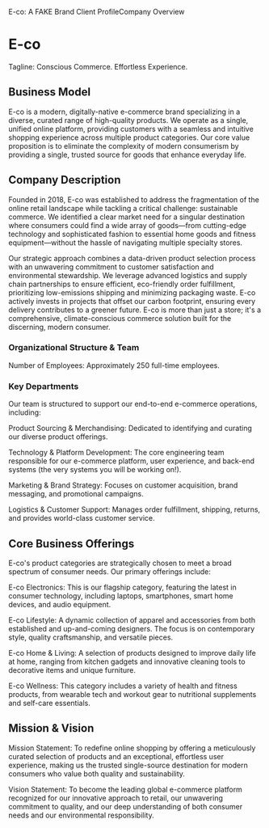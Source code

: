 E-co: A FAKE Brand Client ProfileCompany Overview

# E-co

Tagline: Conscious Commerce. Effortless Experience.

## Business Model

E-co is a modern, digitally-native e-commerce brand specializing in a diverse, curated range of high-quality products. We operate as a single, unified online platform, providing customers with a seamless and intuitive shopping experience across multiple product categories. Our core value proposition is to eliminate the complexity of modern consumerism by providing a single, trusted source for goods that enhance everyday life.

## Company Description

Founded in 2018, E-co was established to address the fragmentation of the online retail landscape while tackling a critical challenge: sustainable commerce. We identified a clear market need for a singular destination where consumers could find a wide array of goods—from cutting-edge technology and sophisticated fashion to essential home goods and fitness equipment—without the hassle of navigating multiple specialty stores.

Our strategic approach combines a data-driven product selection process with an unwavering commitment to customer satisfaction and environmental stewardship. We leverage advanced logistics and supply chain partnerships to ensure efficient, eco-friendly order fulfillment, prioritizing low-emissions shipping and minimizing packaging waste. E-co actively invests in projects that offset our carbon footprint, ensuring every delivery contributes to a greener future. E-co is more than just a store; it's a comprehensive, climate-conscious commerce solution built for the discerning, modern consumer.

### Organizational Structure & Team

Number of Employees: Approximately 250 full-time employees.

### Key Departments

Our team is structured to support our end-to-end e-commerce operations, including:

Product Sourcing & Merchandising: Dedicated to identifying and curating our diverse product offerings.

Technology & Platform Development: The core engineering team responsible for our e-commerce platform, user experience, and back-end systems (the very systems you will be working on!).

Marketing & Brand Strategy: Focuses on customer acquisition, brand messaging, and promotional campaigns.

Logistics & Customer Support: Manages order fulfillment, shipping, returns, and provides world-class customer service.

## Core Business Offerings

E-co's product categories are strategically chosen to meet a broad spectrum of consumer needs. Our primary offerings include:

E-co Electronics: This is our flagship category, featuring the latest in consumer technology, including laptops, smartphones, smart home devices, and audio equipment.

E-co Lifestyle: A dynamic collection of apparel and accessories from both established and up-and-coming designers. The focus is on contemporary style, quality craftsmanship, and versatile pieces.

E-co Home & Living: A selection of products designed to improve daily life at home, ranging from kitchen gadgets and innovative cleaning tools to decorative items and unique furniture.

E-co Wellness: This category includes a variety of health and fitness products, from wearable tech and workout gear to nutritional supplements and self-care essentials.

## Mission & Vision

Mission Statement: To redefine online shopping by offering a meticulously curated selection of products and an exceptional, effortless user experience, making us the trusted single-source destination for modern consumers who value both quality and sustainability.

Vision Statement: To become the leading global e-commerce platform recognized for our innovative approach to retail, our unwavering commitment to quality, and our deep understanding of both consumer needs and our environmental responsibility.
